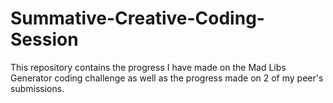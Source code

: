 # Summative-Creative-Coding-Session
This repository contains the progress I have made on the Mad Libs Generator coding challenge as well as the progress made on 2 of my peer's submissions.
